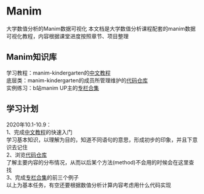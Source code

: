 # Manim
大学数值分析的Manim数据可视化
本文档是大学数值分析课程配套的manim数据可视化教程，内容根据课堂进度按照章节、项目整理

## Manim知识库
学习教程：manim-kindergarten的[中文教程](https://manim.ml)<br>
底层类：manim-kindergarten的成员所管理维护的[代码仓库](https://github.com/manim-kindergarten/manim_sandbox/wiki)<br>
实例练习：b站manim UP主的[专栏合集](https://www.bilibili.com/read/readlist/rl82339)<br>

## 学习计划

2020年10.1-10.9：<br>
1、完成[中文教程](https://manim.ml)的快速入门<br>
	学习基本知识，以理解为目的，知道不同语句的意思，形成初步的印象，并且下意识去记住<br>
2、浏览[代码仓库](https://github.com/manim-kindergarten/manim_sandbox/wiki)<br>
	了解主要内容的分布情况，从而以后某个方法(method)不会用的时候会在这里查找<br>
3、完成[专栏合集](https://www.bilibili.com/read/readlist/rl82339)的前三个例子<br>
以上为基本任务，有空还要根据数值分析计算内容考虑用什么代码实现<br>
